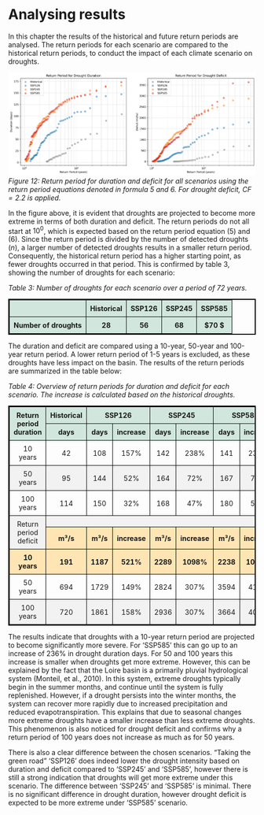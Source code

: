 # Analysing results

In this chapter the results of the historical and future return periods are analysed. The return periods
for each scenario are compared to the historical return periods, to conduct the impact of each climate
scenario on droughts. 

![figure12](figures/figure12.PNG)
*Figure 12: Return period for duration and deficit for all scenarios using the return period equations denoted
in formula 5 and 6. For drought deficit, $CF = 2.2$ is applied.*


In the figure above, it is evident that droughts are projected to become more extreme in terms of both
duration and deficit. The return periods do not all start at $10^0$, which is expected based on the return
period equation (5) and (6). Since the return period is divided by the number of detected droughts ($n$),
a larger number of detected droughts results in a smaller return period. Consequently, the historical
return period has a higher starting point, as fewer droughts occurred in that period. This is confirmed
by table 3, showing the number of droughts for each scenario:

*Table 3: Number of droughts for each scenario over a period of 72 years.*

|                         | **Historical** | **SSP126** | **SSP245** | **SSP585** |
|------------------------:|:--------------:|:----------:|:----------:|:----------:|
|  **Number of droughts** |      $28$      |    $56$    |    $68$    |   $70 $    |

The duration and deficit are compared using a 10-year, 50-year and 100-year return period. A lower
return period of 1-5 years is excluded, as these droughts have less impact on the basin. The results of
the return periods are summarized in the table below:

*Table 4: Overview of return periods for duration and deficit for each scenario. The increase is calculated
based on the historical droughts.*

<style>
    table {
        border-collapse: collapse;
        width: 100%;
        text-align: center;
        vertical-align: middle;
        border: 2px solid black;
    }

    th, td {
        border: 1px solid black;
        padding: 8px;
    }

    tr:nth-child(even) {
        background-color: #f2f2f2; /* Light gray for alternating rows */
    }

    tr:nth-child(1),
    tr:nth-child(2) {
        background-color: #d1e7dd; /* Light green for header rows */
        font-weight: bold;
    }

    tr:nth-child(7),
    tr:nth-child(8) {
        background-color: #ffe5b4; /* Light orange for middle header */
        font-weight: bold;
    }
</style>

<table style='text-align:center; vertical-align:middle';>
    <tr>
        <td rowspan="2">Return period duration</td>
        <td>Historical</td>
        <td colspan="2">SSP126 </td>
        <td colspan="2">SSP245 </td>
        <td colspan="2">SSP585 </td>
    </tr>
    <tr>
        <td>days</td>
        <td>days</td>
        <td>increase</td>
        <td>days</td>
        <td>increase</td>
        <td>days</td>
        <td>increase</td>
    </tr>
    <tr>
        <td>10 years</td>
        <td>42</td>
        <td>108</td>
        <td>157%</td>
        <td>142</td>
        <td>238%</td>
        <td>141</td>
        <td>236%</td>
    </tr>
    <tr>
        <td>50 years</td>
        <td>95</td>
        <td>144</td>
        <td>52%</td>
        <td>164</td>
        <td>72%</td>
        <td>167</td>
        <td>76%</td>
    </tr>
    <tr>
        <td>100 years</td>
        <td>114</td>
        <td>150</td>
        <td>32%</td>
        <td>168</td>
        <td>47%</td>
        <td>180</td>
        <td>58%</td>
    </tr>
    <tr>
        <td rowspan="2">Return period deficit</td>
        <td colspan="7"></td>
    </tr>
    <tr>
        <td>m³/s</td>
        <td>m³/s</td>
        <td>increase</td>
        <td>m³/s</td>
        <td>increase</td>
        <td>m³/s</td>
        <td>increase</td>
    </tr>
    <tr>
        <td>10 years</td>
        <td>191</td>
        <td>1187</td>
        <td>521%</td>
        <td>2289</td>
        <td>1098%</td>
        <td>2238</td>
        <td>1071%</td>
    </tr>
    <tr>
        <td>50 years</td>
        <td>694</td>
        <td>1729</td>
        <td>149%</td>
        <td>2824</td>
        <td>307%</td>
        <td>3594</td>
        <td>418%</td>
    </tr>
    <tr>
        <td>100 years</td>
        <td>720</td>
        <td>1861</td>
        <td>158%</td>
        <td>2936</td>
        <td>307%</td>
        <td>3664</td>
        <td>408%</td>
    </tr>
</table>

The results indicate that droughts with a 10-year return period are projected to become significantly
more severe. For ‘SSP585’ this can go up to an increase of 236% in drought duration days. For 50 and
100 years this increase is smaller when droughts get more extreme. However, this can be explained
by the fact that the Loire basin is a primarily pluvial hydrological system (Monteil, et al., 2010). In this
system, extreme droughts typically begin in the summer months, and continue until the system is fully
replenished. However, if a drought persists into the winter months, the system can recover more rapidly
due to increased precipitation and reduced evapotranspiration. This explains that due to seasonal
changes more extreme droughts have a smaller increase than less extreme droughts. This
phenomenon is also noticed for drought deficit and confirms why a return period of 100 years does not
increase as much as for 50 years.

There is also a clear difference between the chosen scenarios. “Taking the green road” ‘SSP126’ does
indeed lower the drought intensity based on duration and deficit compared to ‘SSP245’ and ‘SSP585’,
however there is still a strong indication that droughts will get more extreme under this scenario. The
difference between ‘SSP245’ and ‘SSP585’ is minimal. There is no significant difference in drought
duration, however drought deficit is expected to be more extreme under ‘SSP585’ scenario. 


